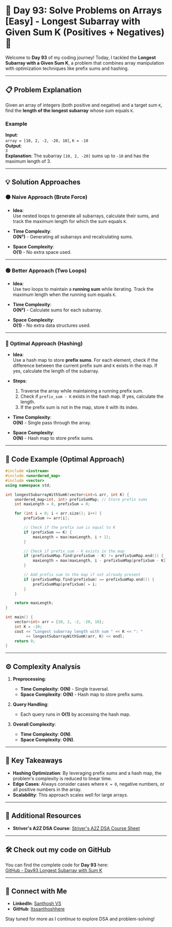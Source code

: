 # 🚀 Day 93: Solve Problems on Arrays [Easy] - Longest Subarray with Given Sum K (Positives + Negatives) 🚀

Welcome to **Day 93** of my coding journey! Today, I tackled the **Longest Subarray with a Given Sum K**, a problem that combines array manipulation with optimization techniques like prefix sums and hashing.

---

## 📋 Problem Explanation

Given an array of integers (both positive and negative) and a target sum `K`, find the **length of the longest subarray** whose sum equals `K`.

### Example

**Input**:  
`array = [10, 2, -2, -20, 10]`, `K = -10`  
**Output**:  
`3`  
**Explanation**: The subarray `[10, 2, -20]` sums up to `-10` and has the maximum length of 3.

---

## 💡 Solution Approaches

### 🟠 Naive Approach (Brute Force)

- **Idea**:  
  Use nested loops to generate all subarrays, calculate their sums, and track the maximum length for which the sum equals `K`.

- **Time Complexity**:  
  **O(N³)** - Generating all subarrays and recalculating sums.

- **Space Complexity**:  
  **O(1)** - No extra space used.

---

### 🟢 Better Approach (Two Loops)

- **Idea**:  
  Use two loops to maintain a **running sum** while iterating. Track the maximum length when the running sum equals `K`.

- **Time Complexity**:  
  **O(N²)** - Calculate sums for each subarray.

- **Space Complexity**:  
  **O(1)** - No extra data structures used.

---

### 🔵 Optimal Approach (Hashing)

- **Idea**:  
  Use a hash map to store **prefix sums**. For each element, check if the difference between the current prefix sum and `K` exists in the map. If yes, calculate the length of the subarray.

- **Steps**:
  1. Traverse the array while maintaining a running prefix sum.
  2. Check if `prefix_sum - K` exists in the hash map. If yes, calculate the length.
  3. If the prefix sum is not in the map, store it with its index.

- **Time Complexity**:  
  **O(N)** - Single pass through the array.

- **Space Complexity**:  
  **O(N)** - Hash map to store prefix sums.

---

## 📌 Code Example (Optimal Approach)

```cpp
#include <iostream>
#include <unordered_map>
#include <vector>
using namespace std;

int longestSubarrayWithSumK(vector<int>& arr, int K) {
    unordered_map<int, int> prefixSumMap; // Store prefix sums
    int maxLength = 0, prefixSum = 0;

    for (int i = 0; i < arr.size(); i++) {
        prefixSum += arr[i];

        // Check if the prefix sum is equal to K
        if (prefixSum == K) {
            maxLength = max(maxLength, i + 1);
        }

        // Check if prefix_sum - K exists in the map
        if (prefixSumMap.find(prefixSum - K) != prefixSumMap.end()) {
            maxLength = max(maxLength, i - prefixSumMap[prefixSum - K]);
        }

        // Add prefix sum to the map if not already present
        if (prefixSumMap.find(prefixSum) == prefixSumMap.end()) {
            prefixSumMap[prefixSum] = i;
        }
    }

    return maxLength;
}

int main() {
    vector<int> arr = {10, 2, -2, -20, 10};
    int K = -10;
    cout << "Longest subarray length with sum " << K << ": " 
         << longestSubarrayWithSumK(arr, K) << endl;
    return 0;
}
```

---

## ⚙️ Complexity Analysis

1. **Preprocessing**:  
   - **Time Complexity**: **O(N)** - Single traversal.
   - **Space Complexity**: **O(N)** - Hash map to store prefix sums.

2. **Query Handling**:  
   - Each query runs in **O(1)** by accessing the hash map.

3. **Overall Complexity**:  
   - **Time Complexity**: **O(N)**.  
   - **Space Complexity**: **O(N)**.

---

## 🧩 Key Takeaways

- **Hashing Optimization**: By leveraging prefix sums and a hash map, the problem's complexity is reduced to linear time.
- **Edge Cases**: Always consider cases where `K = 0`, negative numbers, or all positive numbers in the array.
- **Scalability**: This approach scales well for large arrays.

---

## 🔗 Additional Resources

- **Striver's A2Z DSA Course**: [Striver's A2Z DSA Course Sheet](https://takeuforward.org/strivers-a2z-dsa-course/strivers-a2z-dsa-course-sheet-2)

---

## 🛠️ Check out my code on GitHub

You can find the complete code for **Day 93** here:  
[GitHub - Day93 Longest Subarray with Sum K](https://github.com/Itssanthoshhere/Data-Structures-and-Algorithms/blob/main/C%2B%2B%20with%20DSA-learning-journey/Day93%20-%20Solve%20Problems%20on%20Arrays%20%5BEasy%5D%20-%20Longest%20subarray%20with%20sum%20K%20%5BPositives%20%2B%20Negatives%5D/Longest_subarray_with_sum_K%5BPositives%2BNegatives%5D.cpp)

---

## 🔗 Connect with Me

- **LinkedIn**: [Santhosh VS](https://www.linkedin.com/in/thesanthoshvs/)  
- **GitHub**: [Itssanthoshhere](https://github.com/Itssanthoshhere)  

Stay tuned for more as I continue to explore DSA and problem-solving!
